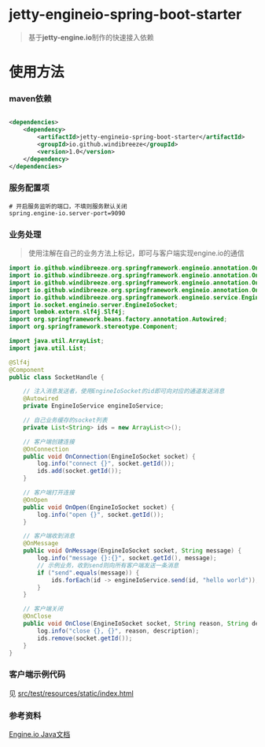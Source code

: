 # jetty-engineio-spring-boot-starter

> 基于**jetty-engine.io**制作的快速接入依赖

# 使用方法

### maven依赖

```xml

<dependencies>
    <dependency>
        <artifactId>jetty-engineio-spring-boot-starter</artifactId>
        <groupId>io.github.windibreeze</groupId>
        <version>1.0</version>
    </dependency>
</dependencies>
```

### 服务配置项

```properties
# 开启服务监听的端口，不填则服务默认关闭
spring.engine-io.server-port=9090
```

### 业务处理

> 使用注解在自己的业务方法上标记，即可与客户端实现engine.io的通信

```java
import io.github.windibreeze.org.springframework.engineio.annotation.OnClose;
import io.github.windibreeze.org.springframework.engineio.annotation.OnConnection;
import io.github.windibreeze.org.springframework.engineio.annotation.OnMessage;
import io.github.windibreeze.org.springframework.engineio.annotation.OnOpen;
import io.github.windibreeze.org.springframework.engineio.service.EngineIoService;
import io.socket.engineio.server.EngineIoSocket;
import lombok.extern.slf4j.Slf4j;
import org.springframework.beans.factory.annotation.Autowired;
import org.springframework.stereotype.Component;

import java.util.ArrayList;
import java.util.List;

@Slf4j
@Component
public class SocketHandle {

    // 注入消息发送者，使用EngineIoSocket的id即可向对应的通道发送消息
    @Autowired
    private EngineIoService engineIoService;

    // 自己业务缓存的socket列表
    private List<String> ids = new ArrayList<>();

    // 客户端创建连接
    @OnConnection
    public void OnConnection(EngineIoSocket socket) {
        log.info("connect {}", socket.getId());
        ids.add(socket.getId());
    }

    // 客户端打开连接
    @OnOpen
    public void OnOpen(EngineIoSocket socket) {
        log.info("open {}", socket.getId());
    }

    // 客户端收到消息
    @OnMessage
    public void OnMessage(EngineIoSocket socket, String message) {
        log.info("message {}:{}", socket.getId(), message);
        // 示例业务，收到send则向所有客户端发送一条消息
        if ("send".equals(message)) {
            ids.forEach(id -> engineIoService.send(id, "hello world"));
        }
    }

    // 客户端关闭
    @OnClose
    public void OnClose(EngineIoSocket socket, String reason, String description) {
        log.info("close {}, {}", reason, description);
        ids.remove(socket.getId());
    }
}
```

### 客户端示例代码
见 [src/test/resources/static/index.html](src/test/resources/static/index.html)


### 参考资料
[Engine.io Java文档](https://socketio.github.io/engine.io-server-java/javadocs/index.html)
